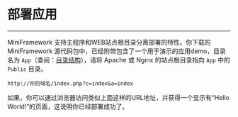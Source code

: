 # 部署应用

---

MiniFramework 支持主程序和WEB站点根目录分离部署的特性。你下载的 MiniFramework 源代码包中，已经附带包含了一个用于演示的应用demo，目录名为 `App`（查阅：[目录结构](/chapter1.md)），请将 Apache 或 Nginx 的站点根目录指向 `App` 中的 `Public` 目录。

`http://你的域名/index.php?c=index&a=index`

如果，你可以通过浏览器访问类似上面这样的URL地址，并获得一个显示有“Hello World!”的页面，这说明你已经部署成功了。

